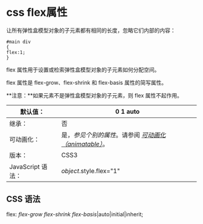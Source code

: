 # css flex属性

让所有弹性盒模型对象的子元素都有相同的长度，忽略它们内部的内容：

```
#main div
{
flex:1;
}
```

flex 属性用于设置或检索弹性盒模型对象的子元素如何分配空间。

flex 属性是 flex-grow、flex-shrink 和 flex-basis 属性的简写属性。

**注意：**如果元素不是弹性盒模型对象的子元素，则 flex 属性不起作用。

| 默认值：           | 0 1 auto                                 |
| -------------- | ---------------------------------------- |
| 继承：            | 否                                        |
| 可动画化：          | 是，*参见个别的属性*。请参阅 [*可动画化（animatable）*](http://www.runoob.com/cssref/css-animatable.html)。 |
| 版本：            | CSS3                                     |
| JavaScript 语法： | *object*.style.flex="1"                  |

## CSS 语法

flex: *flex-grow* *flex-shrink* *flex-basis*|auto|initial|inherit;